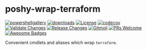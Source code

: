 # poshy-wrap-terraform

[![powershellgallery](https://img.shields.io/powershellgallery/v/poshy-wrap-terraform.svg)](https://www.powershellgallery.com/packages/poshy-wrap-terraform)
[![downloads](https://img.shields.io/powershellgallery/dt/poshy-wrap-terraform.svg)](https://www.powershellgallery.com/packages/poshy-wrap-terraform)
[![License](https://img.shields.io/github/license/pwshrc/poshy-wrap-terraform)](./LICENSE.txt)
[![codecov](https://codecov.io/gh/pwshrc/poshy-wrap-terraform/branch/main/graph/badge.svg)](https://codecov.io/gh/pwshrc/poshy-wrap-terraform)
[![Validate Changes](https://github.com/pwshrc/poshy-wrap-terraform/actions/workflows/validate.yml/badge.svg)](https://github.com/pwshrc/poshy-wrap-terraform/actions/workflows/validate.yml)
[![Release Changes](https://github.com/pwshrc/poshy-wrap-terraform/actions/workflows/release.yml/badge.svg)](https://github.com/pwshrc/poshy-wrap-terraform/actions/workflows/release.yml)
[![Gitmoji](https://img.shields.io/badge/gitmoji-%20😜%20😍-FFDD67.svg?style=flat-square)](https://gitmoji.carloscuesta.me/)
[![PRs Welcome](https://img.shields.io/badge/PRs-welcome-brightgreen.svg?style=flat-square)](http://makeapullrequest.com)
[![Awesome Badges](https://img.shields.io/badge/badges-awesome-green.svg)](https://github.com/Naereen/badges)

Convenient cmdlets and aliases which wrap `terraform`.

